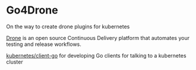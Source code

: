 # Go4Drone
On the way to create drone plugins for kubernetes

[Drone](https://drone.io/) is an open source Continuous Delivery platform that automates your testing and release workflows.

[kubernetes/client-go](https://github.com/kubernetes/client-go) for developing Go clients for talking to a kubernetes cluster

